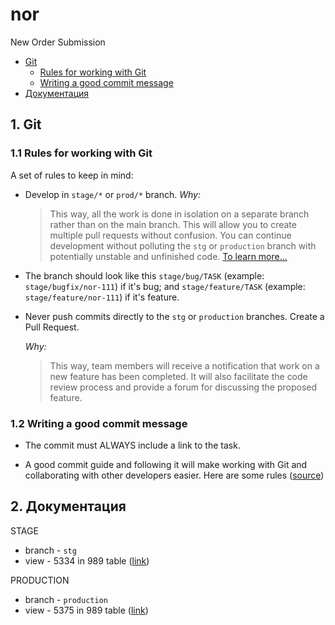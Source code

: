# nor
New Order Submission

- [Git](#git)
    - [Rules for working with Git](#some-git-rules)
    - [Writing a good commit message](#writing-good-commit-messages)
- [Документация](#documentation)   

<a name="git"></a>

## 1. Git

<a name="some-git-rules"></a>

### 1.1 Rules for working with Git
A set of rules to keep in mind:

* Develop in `stage/*` or `prod/*` branch.
    _Why:_
    > This way, all the work is done in isolation on a separate branch rather than on the main branch. This will allow you to create multiple pull requests without confusion. You can continue development without polluting the `stg` or `production` branch with potentially unstable and unfinished code. [To learn more...](https://www.atlassian.com/git/tutorials/comparing-workflows#feature-branch-workflow)

* The branch should look like this `stage/bug/TASK` (example: `stage/bugfix/nor-111`) if it's bug; and `stage/feature/TASK` (example: `stage/feature/nor-111`) if it's feature. 
    

* Never push commits directly to the `stg` or `production` branches. Create a Pull Request.
    
    _Why:_
    > This way, team members will receive a notification that work on a new feature has been completed. It will also facilitate the code review process and provide a forum for discussing the proposed feature.

<a name="writing-good-commit-messages"></a>

### 1.2 Writing a good commit message

* The commit must ALWAYS include a link to the task.

* A good commit guide and following it will make working with Git and collaborating with other developers easier. Here are some rules ([source](https://chris.beams.io/posts/git-commit/#seven-rules))

<a name="documentation"></a>

## 2. Документация

STAGE

* branch - `stg`
* view - 5334 in 989 table ([link](https://hpe-rfb.it.hpe.com/form/989/nor-qids-stg))

PRODUCTION

* branch - `production`
* view - 5375 in 989 table ([link](https://hpe-rfb.it.hpe.com/form/989/nor-prod-qids))

